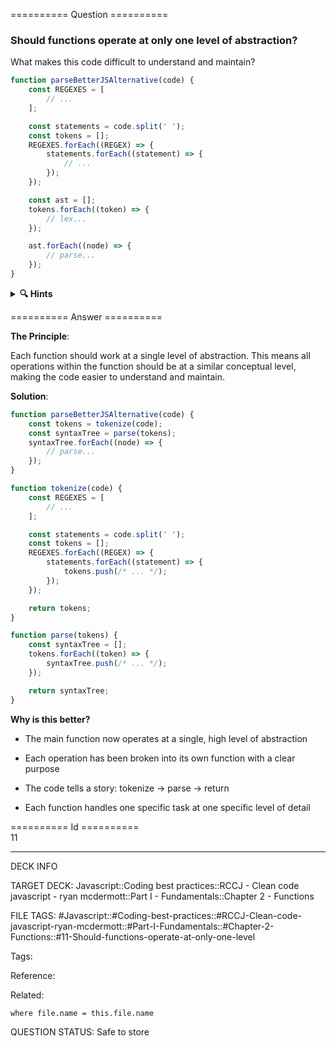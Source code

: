 ========== Question ==========  

### Should functions operate at only one level of abstraction?

What makes this code difficult to understand and maintain?

```javascript
function parseBetterJSAlternative(code) {
    const REGEXES = [
        // ...
    ];

    const statements = code.split(' ');
    const tokens = [];
    REGEXES.forEach((REGEX) => {
        statements.forEach((statement) => {
            // ...
        });
    });

    const ast = [];
    tokens.forEach((token) => {
        // lex...
    });

    ast.forEach((node) => {
        // parse...
    });
}
```

<details><summary><b>🔍 Hints</b></summary>

<b>Think about</b>:

-   How many different operations are happening here?

-   Are all these operations at the same conceptual level?

-   How could we organize this to make the process clearer?

</details>  

========== Answer ==========  

**The Principle**:

Each function should work at a single level of abstraction. This means all operations within the function should be at a similar conceptual level, making the code easier to understand and maintain.

**Solution**:

```javascript
function parseBetterJSAlternative(code) {
    const tokens = tokenize(code);
    const syntaxTree = parse(tokens);
    syntaxTree.forEach((node) => {
        // parse...
    });
}

function tokenize(code) {
    const REGEXES = [
        // ...
    ];

    const statements = code.split(' ');
    const tokens = [];
    REGEXES.forEach((REGEX) => {
        statements.forEach((statement) => {
            tokens.push(/* ... */);
        });
    });

    return tokens;
}

function parse(tokens) {
    const syntaxTree = [];
    tokens.forEach((token) => {
        syntaxTree.push(/* ... */);
    });

    return syntaxTree;
}
```

**Why is this better?**

-   The main function now operates at a single, high level of abstraction

-   Each operation has been broken into its own function with a clear purpose

-   The code tells a story: tokenize → parse → return

-   Each function handles one specific task at one specific level of detail

========== Id ==========  
11

---

DECK INFO

TARGET DECK: Javascript::Coding best practices::RCCJ - Clean code javascript - ryan mcdermott::Part I - Fundamentals::Chapter 2 - Functions

FILE TAGS: #Javascript::#Coding-best-practices::#RCCJ-Clean-code-javascript-ryan-mcdermott::#Part-I-Fundamentals::#Chapter-2-Functions::#11-Should-functions-operate-at-only-one-level

Tags:

Reference:

Related:

```dataview
where file.name = this.file.name
```

QUESTION STATUS: Safe to store
